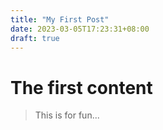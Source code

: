 ```yaml
---
title: "My First Post"
date: 2023-03-05T17:23:31+08:00
draft: true
---
```


# The first content

> This is for fun...
